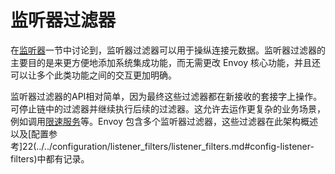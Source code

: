 # 监听器过滤器

在[监听器](listeners.md#arch-overview-listeners)一节中讨论到，监听器过滤器可以用于操纵连接元数据。监听器过滤器的主要目的是来更方便地添加系统集成功能，而无需更改 Envoy 核心功能，并且还可以让多个此类功能之间的交互更加明确。

监听器过滤器的API相对简单，因为最终这些过滤器都在新接收的套接字上操作。可停止链中的过滤器并继续执行后续的过滤器。这允许去运作更复杂的业务场景，例如调用[限速服务](global_rate_limiting.md#arch-overview-rate-limit)等。Envoy 包含多个监听器过滤器，这些过滤器在此架构概述以及[配置参考]22(../../configuration/listener_filters/listener_filters.md#config-listener-filters)中都有记录。
